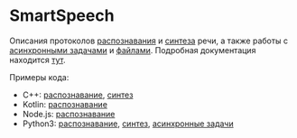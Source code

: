 # SmartSpeech

Описания протоколов [распознавания](recognition/v1/recognition.proto) и [синтеза](synthesis/v1/synthesis.proto) речи,
а также работы с [асинхронными задачами](task/v1/task.proto) и [файлами](task/v1/storage.proto).
Подробная документация находится [тут](https://developer.sberdevices.ru/docs/ru/smartservices/smartspeech).

Примеры кода:
* C++: [распознавание](recognition/v1/cpp), [синтез](synthesis/v1/cpp)
* Kotlin: [распознавание](recognition/v1/kotlin)
* Node.js: [распознавание](recognition/v1/nodejs)
* Python3: [распознавание](recognition/v1/python3), [синтез](synthesis/v1/python3), [асинхронные задачи](task/v1/python3)
